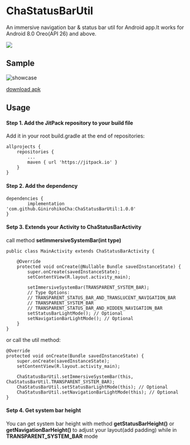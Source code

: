 # ChaStatusBarUtil
An immersive navigation bar &amp; status bar util for Android app.It works for Android 8.0 Oreo(API 26) and above.

[![](https://jitpack.io/v/GinirohikoCha/ChaStatusBarUtil.svg)](https://jitpack.io/#GinirohikoCha/ChaStatusBarUtil)

## Sample
![showcase](https://github.com/GinirohikoCha/ChaStatusBarUtil/blob/master/image/1611902724439.gif)

[download apk](https://github-releases.githubusercontent.com/334059680/ec359000-6249-11eb-8f67-40569240a58d?X-Amz-Algorithm=AWS4-HMAC-SHA256&X-Amz-Credential=AKIAIWNJYAX4CSVEH53A%2F20210129%2Fus-east-1%2Fs3%2Faws4_request&X-Amz-Date=20210129T075226Z&X-Amz-Expires=300&X-Amz-Signature=caf3da3058ea31194a4841c5fa3106bfc38ed7cf8691cf3753a05c96169798f4&X-Amz-SignedHeaders=host&actor_id=26181775&key_id=0&repo_id=334059680&response-content-disposition=attachment%3B%20filename%3Ddemo.apk&response-content-type=application%2Fvnd.android.package-archive)
## Usage
#### Step 1. Add the JitPack repository to your build file

Add it in your root build.gradle at the end of repositories:

	allprojects {
		repositories {
			...
			maven { url 'https://jitpack.io' }
		}
	}
#### Step 2. Add the dependency

	dependencies {
	        implementation 'com.github.GinirohikoCha:ChaStatusBarUtil:1.0.0'
	}
#### Setp 3. Extends your Activity to ChaStatusBarActivity

call method **setImmersiveSystemBar(int type)**

	public class MainActivity extends ChaStatusBarActivity {
	
		@Override
		protected void onCreate(@Nullable Bundle savedInstanceState) {
			super.onCreate(savedInstanceState);
			setContentView(R.layout.activity_main);
			
			setImmersiveSystemBar(TRANSPARENT_SYSTEM_BAR);
			// Type Options:
			// TRANSPARENT_STATUS_BAR_AND_TRANSLUCENT_NAVIGATION_BAR
			// TRANSPARENT_SYSTEM_BAR
			// TRANSPARENT_STATUS_BAR_AND_HIDDEN_NAVIGATION_BAR
			setStatusBarLightMode(); // Optional
			setNavigationBarLightMode(); // Optional
		}
	}

or call the util method:
	
	@Override
	protected void onCreate(Bundle savedInstanceState) {
		super.onCreate(savedInstanceState);
		setContentView(R.layout.activity_main);

		ChaStatusBarUtil.setImmersiveSystemBar(this, ChaStatusBarUtil.TRANSPARENT_SYSTEM_BAR);
		ChaStatusBarUtil.setStatusBarLightMode(this); // Optional
		ChaStatusBarUtil.setNavigationBarLightMode(this); // Optional
	}
#### Setp 4. Get system bar height
You can get system bar height with method **getStatusBarHeight()** or **getNavigationBarHeight()** to adjust your layout(add padding) while in **TRANSPARENT_SYSTEM_BAR** mode
